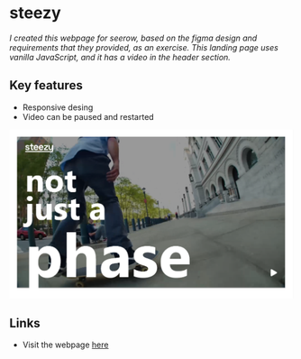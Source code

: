 # steezy

*I created this webpage for seerow, based on the figma design and requirements that they provided, as an exercise. This landing page uses vanilla JavaScript, and it has a video in the header section.*

## Key features
- Responsive desing
- Video can be paused and restarted

![steezy website](/media/steezy-cover.png)


## Links

* Visit the webpage [here](https://zen-davinci-29c5fc.netlify.app/)
